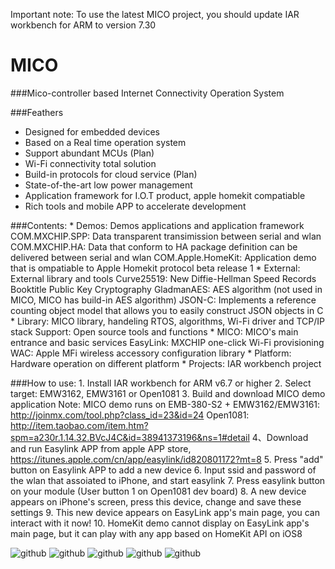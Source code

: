 Important note: To use the latest MICO project, you should update IAR workbench for ARM to version 7.30

MICO
====

###Mico-controller based Internet Connectivity Operation System


###Feathers
* Designed for embedded devices
* Based on a Real time operation system
* Support abundant MCUs (Plan)
* Wi-Fi connectivity total solution
* Build-in protocols for cloud service (Plan)
* State-of-the-art low power management
* Application framework for I.O.T product, apple homekit compatiable
* Rich tools and mobile APP to accelerate development

###Contents:
	* Demos: Demos applications and application framework
		COM.MXCHIP.SPP: Data transparent transimission between serial and wlan
		COM.MXCHIP.HA: Data that conform to HA package definition can be delivered between serial and wlan
		COM.Apple.HomeKit: Application demo that is ompatiable to Apple Homekit protocol beta release 1
	* External: External library and tools
		Curve25519: New Diffie-Hellman Speed Records Booktitle Public Key Cryptography
		GladmanAES: AES algorithm (not used in MICO, MICO has build-in AES algorithm)
		JSON-C: Implements a reference counting object model that allows you to easily construct JSON objects in C
	* Library: MICO library, handeling RTOS, algorithms, Wi-Fi driver and TCP/IP stack
		Support: Open source tools and functions
	* MICO: MICO's main entrance and basic services
		EasyLink: MXCHIP one-click Wi-Fi provisioning
		WAC: Apple MFi wireless accessory configuration library
	* Platform: Hardware operation on different platform
	* Projects: IAR workbench project

###How to use:
	1. Install IAR workbench for ARM v6.7 or higher
	2. Select target: EMW3162, EMW3161 or Open1081
	3. Build and download MICO demo application
		Note: MICO demo runs on EMB-380-S2 + EMW3162/EMW3161: http://joinmx.com/tool.php?class_id=23&id=24
			Open1081: http://item.taobao.com/item.htm?spm=a230r.1.14.32.BVcJ4C&id=38941373196&ns=1#detail
	4、Download and run Easylink APP from apple APP store, 
		https://itunes.apple.com/cn/app/easylink/id820801172?mt=8
	5. Press "add" button on Easylink APP to add a new device
	6. Input ssid and password of the wlan that assoiated to iPhone, and start easylink
	7. Press easylink button on your module (User button 1 on Open1081 dev board)
	8. A new device appears on iPhone's screen, press this device, change and save these settings
	9. This new device appears on EasyLink app's main page, you can interact with it now!
	10. HomeKit demo cannot display on EasyLink app's main page, but it can play with any app based on HomeKit API on iOS8

![github](https://raw.githubusercontent.com/MXCHIP/MICO/master/Picture/Demo1.jpg) ![github](https://raw.githubusercontent.com/MXCHIP/MICO/master/Picture/Demo2.jpg) ![github](https://raw.githubusercontent.com/MXCHIP/MICO/master/Picture/Demo3.jpg) ![github](https://raw.githubusercontent.com/MXCHIP/MICO/master/Picture/Demo4.jpg) ![github](https://raw.githubusercontent.com/MXCHIP/MICO/master/Picture/Demo5.jpg) 

